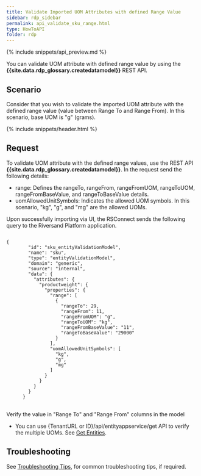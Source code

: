 ```yaml
---
title: Validate Imported UOM Attributes with defined Range Value
sidebar: rdp_sidebar
permalink: api_validate_sku_range.html
type: HowToAPI
folder: rdp
---
```


{% include snippets/api_preview.md %}

You can validate UOM attribute with defined range value by using the **{{site.data.rdp_glossary.createdatamodel}}** REST API.

## Scenario

Consider that you wish to validate the imported UOM attribute with the defined range value (value between Range To and Range From). In this scenario, base UOM is "g" (grams).

{% include snippets/header.html %}

## Request

To validate UOM attribute with the defined range values, use the REST API **{{site.data.rdp_glossary.createdatamodel}}**. In the request send the following details:
* range: Defines the rangeTo, rangeFrom, rangeFromUOM, rangeToUOM, rangeFromBaseValue, and rangeToBaseValue details.
* uomAllowedUnitSymbols: Indicates the allowed UOM symbols. In this scenario, "kg", "g", and "mg" are the allowed UOMs.

Upon successfully importing via UI, the RSConnect sends the following query to the Riversand Platform application.

<pre>
<code>
{
        "id": "sku_entityValidationModel",
        "name": "sku",
        "type": "entityValidationModel",
        "domain": "generic",
        "source": "internal",
        "data": {
          "attributes": {
            "productweight": {
              "properties": {
                "range": [
                  {
                    "rangeTo": 29,
                    "rangeFrom": 11,
                    "rangeFromUOM": "g",
                    "rangeToUOM": "kg",
                    "rangeFromBaseValue": "11",
                    "rangeToBaseValue": "29000"
                  }
                ],
                "uomAllowedUnitSymbols": [
                  "kg",
                  "g",
                  "mg"
                ]
              }
            }
          }
        }
      }
</code>
</pre>

Verify the value in "Range To" and "Range From" columns in the model
* You can use {TenantURL or ID}/api/entityappservice/get API to verify the multiple UOMs. See [Get Entities](api_app_get_entity.html).

## Troubleshooting

See [Troubleshooting Tips](api_troubleshooting_tips.html), for common troubleshooting tips, if required.